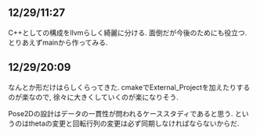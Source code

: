 ## 12/29/11:27

C++としての構成をllvmらしく綺麗に分ける. 面倒だが今後のためにも役立つ. とりあえずmainから作ってみる.

## 12/29/20:09

なんとか形だけはらしくらってきた. cmakeでExternal\_Projectを加えたりするのが楽なので, 徐々に大きくしていくのが楽になりそう.

Pose2Dの設計はデータの一貫性が問われるケーススタディであると思う. というのはthetaの変更と回転行列の変更は必ず同期しなければならないからだ.
